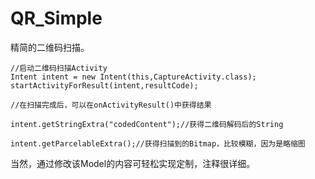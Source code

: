# QR_Simple
精简的二维码扫描。
```
//启动二维码扫描Activity
Intent intent = new Intent(this,CaptureActivity.class);
startActivityForResult(intent,resultCode);

```

```
//在扫描完成后，可以在onActivityResult()中获得结果

intent.getStringExtra("codedContent");//获得二维码解码后的String

intent.getParcelableExtra();//获得扫描到的Bitmap，比较模糊，因为是略缩图

```
当然，通过修改该Model的内容可轻松实现定制，注释很详细。
